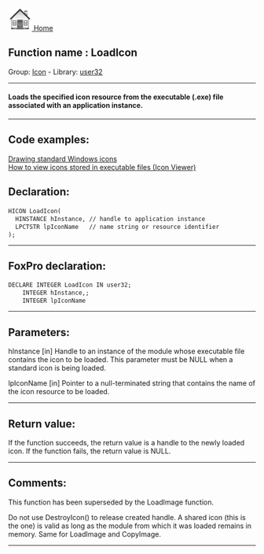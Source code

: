 [<img src="../../images/home.png"> Home ](https://github.com/VFPX/Win32API)  

## Function name : LoadIcon
Group: [Icon](../../functions_group.md#Icon)  -  Library: [user32](../../../libraries.md#user32)  
***  


#### Loads the specified icon resource from the executable (.exe) file associated with an application instance.

***  


## Code examples:
[Drawing standard Windows icons](../../samples/sample_112.md)  
[How to view icons stored in executable files (Icon Viewer)](../../samples/sample_113.md)  

## Declaration:
```foxpro  
HICON LoadIcon(
  HINSTANCE hInstance, // handle to application instance
  LPCTSTR lpIconName   // name string or resource identifier
);  
```  
***  


## FoxPro declaration:
```foxpro  
DECLARE INTEGER LoadIcon IN user32;
	INTEGER hInstance,;
	INTEGER lpIconName  
```  
***  


## Parameters:
hInstance 
[in] Handle to an instance of the module whose executable file contains the icon to be loaded. This parameter must be NULL when a standard icon is being loaded. 

lpIconName 
[in] Pointer to a null-terminated string that contains the name of the icon resource to be loaded.  
***  


## Return value:
If the function succeeds, the return value is a handle to the newly loaded icon.
If the function fails, the return value is NULL. 
  
***  


## Comments:
This function has been superseded by the LoadImage function.  
  
Do not use DestroyIcon() to release created handle. A shared icon (this is the one) is valid as long as the module from which it was loaded remains in memory. Same for LoadImage and CopyImage.  
  
***  

